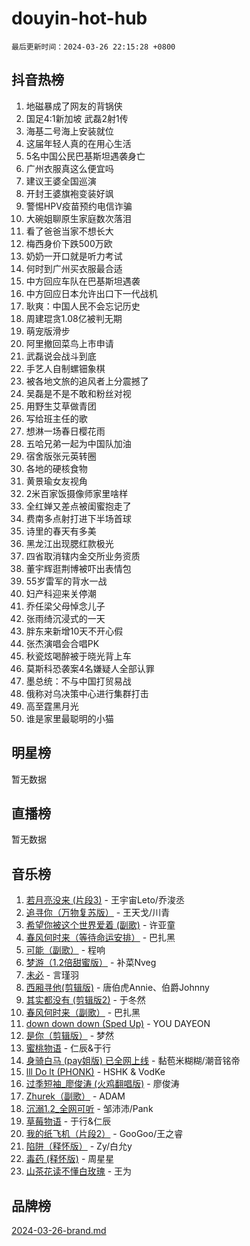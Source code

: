 # douyin-hot-hub

`最后更新时间：2024-03-26 22:15:28 +0800`

## 抖音热榜

1. 地磁暴成了网友的背锅侠
1. 国足4:1新加坡 武磊2射1传
1. 海基二号海上安装就位
1. 这届年轻人真的在用心生活
1. 5名中国公民巴基斯坦遇袭身亡
1. 广州衣服真这么便宜吗
1. 建议王婆全国巡演
1. 开封王婆旗袍变装好飒
1. 警惕HPV疫苗预约电信诈骗
1. 大碗姐聊原生家庭数次落泪
1. 看了爸爸当家不想长大
1. 梅西身价下跌500万欧
1. 奶奶一开口就是听力考试
1. 何时到广州买衣服最合适
1. 中方回应车队在巴基斯坦遇袭
1. 中方回应日本允许出口下一代战机
1. 耿爽：中国人民不会忘记历史
1. 周建琨贪1.08亿被判无期
1. 萌宠版滑步
1. 阿里撤回菜鸟上市申请
1. 武磊说会战斗到底
1. 手艺人自制螺钿象棋
1. 被各地文旅的追风者上分震撼了
1. 吴磊是不是不敢和粉丝对视
1. 用野生艾草做青团
1. 写给班主任的歌
1. 想淋一场春日樱花雨
1. 五哈兄弟一起为中国队加油
1. 宿舍版张元英转圈
1. 各地的硬核食物
1. 黄景瑜女友视角
1. 2米百家饭摄像师家里啥样
1. 全红婵又差点被闺蜜抱走了
1. 费南多点射打进下半场首球
1. 诗里的春天有多美
1. 黑龙江出现腮红款极光
1. 四省取消辖内金交所业务资质
1. 董宇辉逛荆博被吓出表情包
1. 55岁雷军的背水一战
1. 妇产科迎来关停潮
1. 乔任梁父母悼念儿子
1. 张雨绮沉浸式的一天
1. 胖东来新增10天不开心假
1. 张杰演唱会合唱PK
1. 秋瓷炫喝醉被于晓光背上车
1. 莫斯科恐袭案4名嫌疑人全部认罪
1. 墨总统：不与中国打贸易战
1. 俄称对乌决策中心进行集群打击
1. 高至霆黑月光
1. 谁是家里最聪明的小猫

## 明星榜

暂无数据

## 直播榜

暂无数据

## 音乐榜

1. [若月亮没来 (片段3)](https://sf5-hl-cdn-tos.douyinstatic.com/obj/tos-cn-ve-2774/okfyEUsGW1B1ovJi5JiN9IjvAT2lMwA054GoEB) - 王宇宙Leto/乔浚丞
1. [追寻你（万物复苏版）](https://sf27-cdn-tos.douyinstatic.com/obj/tos-cn-ve-2774/oYeAZJsbjIDit9APmBg8u6uDUQnHmoCf3gbo74) - 王天戈/川青
1. [希望你被这个世界爱着 (副歌)](https://sf3-cdn-tos.douyinstatic.com/obj/tos-cn-ve-2774/oUHCmWQfZlE3QQBKBeD8rCFLpJzPgCpImhsxMt) - 许亚童
1. [春风何时来（等待命运安排）](https://sf5-hl-cdn-tos.douyinstatic.com/obj/tos-cn-ve-2774/oICBNbD3gelMfB4WgiD1KI2jQtXZE2FgHLwtsl) - 巴扎黑
1. [可能（副歌）](https://sf6-cdn-tos.douyinstatic.com/obj/tos-cn-ve-2774/cde1731888894259b333569393c2fb51) - 程响
1. [梦游（1.2倍甜蜜版）](https://sf5-hl-cdn-tos.douyinstatic.com/obj/tos-cn-ve-2774/o4gyAUm8hwufoEABmwVIiQtHsFuGzAEEWtNMzo) - 补菜Nveg
1. [未必](https://sf5-hl-cdn-tos.douyinstatic.com/obj/tos-cn-ve-2774/ogntQMFnKQDZUgTCYuJgfLEtleYZZFxBQqhhFB) - 言瑾羽
1. [西厢寻他(剪辑版)](https://sf5-hl-cdn-tos.douyinstatic.com/obj/tos-cn-ve-2774/oUsAVfAQKlRNxEv5qxvIB8o5qmIWUcXbzJKJhw) - 唐伯虎Annie、伯爵Johnny
1. [其实都没有 (剪辑版2)](https://sf5-hl-cdn-tos.douyinstatic.com/obj/tos-cn-ve-2774/oEBNQenHZtBhxYjGgUDQk0BCHTigQafgFlbQ7k) - 于冬然
1. [春风何时来（副歌）](https://sf5-hl-cdn-tos.douyinstatic.com/obj/tos-cn-ve-2774/ow7tbAiAWI2giBUrmu0hMMh3UYP3ZXdbDYiXd) - 巴扎黑
1. [down down down (Sped Up)](https://sf5-hl-cdn-tos.douyinstatic.com/obj/tos-cn-ve-2774/ow80iABiXIO9DsFwK6WeZKMaJRi3BPJAotDy8m) - YOU DAYEON
1. [是你（剪辑版）](https://sf3-cdn-tos.douyinstatic.com/obj/tos-cn-ve-2774/46019dae783c4c969944217fe1cfafc4) - 梦然
1. [蜜桃物语](https://sf3-cdn-tos.douyinstatic.com/obj/tos-cn-ve-2774/oIhOSCZtIACtYU4XQkngiW9kCBfVD1Fz9IYeqL) - 仁辰&于行
1. [身骑白马 (pay姐版) 已全网上线](https://sf3-cdn-tos.douyinstatic.com/obj/tos-cn-ve-2774/oQLO5ZgLsFkaDhdIIveF2zUCgfweY0gWaH4AQG) - 黏苞米糊糊/潮音铭帝
1. [lll Do lt (PHONK)](https://sf5-hl-cdn-tos.douyinstatic.com/obj/tos-cn-ve-2774/osfNbddrZl4hIgEDk6kFftBDBJ1X8MZxH1QCOB) - HSHK & VodKe
1. [过季短袖_廖俊涛 (火鸡翻唱版)](https://sf5-hl-cdn-tos.douyinstatic.com/obj/tos-cn-ve-2774/ogQVJl0tRBKxQgZji7YClFEBrVDeHpPTWfCZbQ) - 廖俊涛
1. [Zhurek（副歌）](https://sf6-cdn-tos.douyinstatic.com/obj/tos-cn-ve-2774/ooQm8FBZQDlf0btEYgVpCcSCQfrdJGBEKZYBGS) - ADAM
1. [沉溺1.2_全网可听](https://sf6-cdn-tos.douyinstatic.com/obj/tos-cn-ve-2774/ok2QoiBqsWAX9McZmWiI9gAB0EzwD4Xj6yfmtH) - 邹沛沛/Pank
1. [草莓物语](https://sf5-hl-cdn-tos.douyinstatic.com/obj/tos-cn-ve-2774/okynhJ7jEAIIZBfsLgYMEI8QC3WbQNN66RKzhT) - 于行&仁辰
1. [我的纸飞机（片段2）](https://sf5-hl-cdn-tos.douyinstatic.com/obj/tos-cn-ve-2774/oM2ZrKcg2CD5AeRB2gkeXOFB1IxAGJdZPazYHf) - GooGoo/王之睿
1. [陷阱（释怀版）](https://sf5-hl-cdn-tos.douyinstatic.com/obj/tos-cn-ve-2774/oE8C21LeZrzKLDFfQYgMzx4GAIHageG5IzayY7) - Zy/白允y
1. [毒药 (释怀版)](https://sf3-cdn-tos.douyinstatic.com/obj/tos-cn-ve-2774/oYILMEAzspdZBIzy4frJNB8ZHPHWAhiwowd4Ad) - 周星星
1. [山茶花读不懂白玫瑰](https://sf5-hl-cdn-tos.douyinstatic.com/obj/tos-cn-ve-2774/osfn8B7DktrRHEPJgPCfDbw7QDQEkwC16BxZg9) - 王为

## 品牌榜

[2024-03-26-brand.md](2024-03-26-brand.md)

